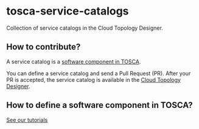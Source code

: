 # tosca-service-catalogs

Collection of service catalogs in the Cloud Topology Designer.

## How to contribute?

A service catalog is a [software component in TOSCA](https://docs.oasis-open.org/tosca/TOSCA-Simple-Profile-YAML/v1.3/os/TOSCA-Simple-Profile-YAML-v1.3-os.html#DEFN_TYPE_NODES_SOFTWARE_COMPONENT).

You can define a service catalog and send a Pull Request (PR). After your PR is accepted, the service catalog is available in the [Cloud Topology Designer](https://designer.otc-service.com).

## How to define a software component in TOSCA?

[See our tutorials](https://docs.designer.otc-service.com/examples/tosca-tutorials/lifecycle_soft_comp)
